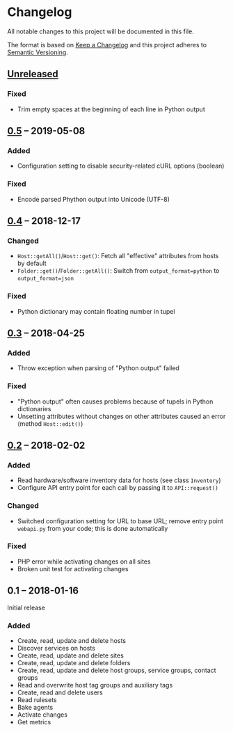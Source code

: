 # Changelog

All notable changes to this project will be documented in this file.

The format is based on [Keep a Changelog](http://keepachangelog.com/en/1.0.0/)
and this project adheres to [Semantic Versioning](http://semver.org/spec/v2.0.0.html).

## [Unreleased][]

### Fixed

-   Trim empty spaces at the beginning of each line in Python output

## [0.5][] – 2019-05-08

### Added

-   Configuration setting to disable security-related cURL options (boolean)

### Fixed

-   Encode parsed Phython output into Unicode (UTF-8)

## [0.4][] – 2018-12-17

### Changed

-   `Host::getAll()`/`Host::get()`: Fetch all "effective" attributes from hosts by default
-   `Folder::get()`/`Folder::getAll()`: Switch from `output_format=python` to `output_format=json`

### Fixed

-   Python dictionary may contain floating number in tupel

## [0.3][] – 2018-04-25

### Added

-   Throw exception when parsing of "Python output" failed

### Fixed

-   "Python output" often causes problems because of tupels in Python dictionaries
-   Unsetting attributes without changes on other attributes caused an error (method `Host::edit()`) 

## [0.2][] – 2018-02-02

### Added

-   Read hardware/software inventory data for hosts (see class `Inventory`)
-   Configure API entry point for each call by passing it to `API::request()`

### Changed

-   Switched configuration setting for URL to base URL; remove entry point `webapi.py` from your code; this is done automatically

### Fixed

-   PHP error while activating changes on all sites
-   Broken unit test for activating changes

## 0.1 – 2018-01-16

Initial release

### Added

-   Create, read, update and delete hosts
-   Discover services on hosts
-   Create, read, update and delete sites
-   Create, read, update and delete folders
-   Create, read, update and delete host groups, service groups, contact groups
-   Read and overwrite host tag groups and auxiliary tags
-   Create, read and delete users
-   Read rulesets
-   Bake agents
-   Activate changes
-   Get metrics

[Unreleased]: https://github.com/bheisig/checkmkwebapi/compare/0.5...HEAD
[0.5]: https://github.com/bheisig/checkmkwebapi/compare/0.4...0.5
[0.4]: https://github.com/bheisig/checkmkwebapi/compare/0.3...0.4
[0.3]: https://github.com/bheisig/checkmkwebapi/compare/0.2...0.3
[0.2]: https://github.com/bheisig/checkmkwebapi/compare/0.1...0.2
